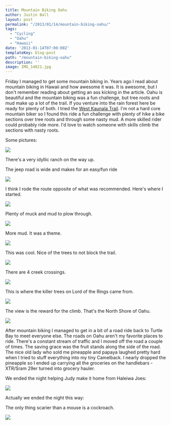 ```yaml
---
title: Mountain Biking Oahu
author: Justin Ball
layout: post
permalink: "/2013/01/14/mountain-biking-oahu/"
tags:
  - "Cycling"
  - "Oahu"
  - "Hawaii"
date: '2013-01-14T07:00:00Z'
templateKey: blog-post
path: "/mountain-biking-oahu"
description: ''
image: IMG_14821.jpg
---
```


Friday I managed to get some mountain biking in. Years ago I read about mountain biking in Hawaii and how awesome it was. It is awesome, but I don't remember reading about getting an ass kicking in the article. Oahu is beautiful and the mountain biking was a fun challenge, but tree roots and mud make up a lot of the trail. If you venture into the rain forest here be ready for plenty of both. I tried the [West Kaunala Trail][1]. I'm not a hard core mountain biker so I found this ride a fun challenge with plenty of hike a bike sections over tree roots and through some nasty mud. A more skilled rider could probably ride more. I'd love to watch someone with skills climb the sections with nasty roots.

 [1]: http://www.mtbhawaii.com/trails/west_kaunala_trail

Some pictures:


 <img class="scale-image" src="IMG_14821.jpg" />

There's a very idyllic ranch on the way up.


The jeep road is wide and makes for an easy/fun ride

 <img class="scale-image" src="IMG_1506.jpg" />


I think I rode the route opposite of what was recommended. Here's where I started.

 <img class="scale-image" src="IMG_1508.jpg" />


Plenty of muck and mud to plow through.

 <img class="scale-image" src="IMG_1514.jpg" />


More mud. It was a theme.

 <img class="scale-image" src="IMG_1525.jpg" />


This was cool. Nice of the trees to not block the trail.

 <img class="scale-image" src="IMG_1517.jpg" />


There are 4 creek crossings.

 <img class="scale-image" src="IMG_1522.jpg" />


This is where the killer trees on Lord of the Rings came from.

 <img class="scale-image" src="IMG_1528.jpg" />


The view is the reward for the climb. That's the North Shore of Oahu.

 <img class="scale-image" src="IMG_1496.jpg" />

After mountain biking I managed to get in a bit of a road ride back to Turtle Bay to meet everyone else. The roads on Oahu aren't my favorite places to ride. There's a constant stream of traffic and I moved off the road a couple of times. The saving grace was the fruit stands along the side of the road. The nice old lady who sold me pineapple and papaya laughed pretty hard when I tried to stuff everything into my tiny Camelback. I nearly dropped the pineapple so I ended up carrying all the groceries on the handlebars - XTR/Sram 29er turned into grocery hauler.

We ended the night helping Judy make it home from Haleiwa Joes:


 <img class="scale-image" src="IMG_1577.jpg" />

Actually we ended the night this way:

The only thing scarier than a mouse is a cockroach.

 <img class="scale-image" src="IMG_1582.jpg" />
